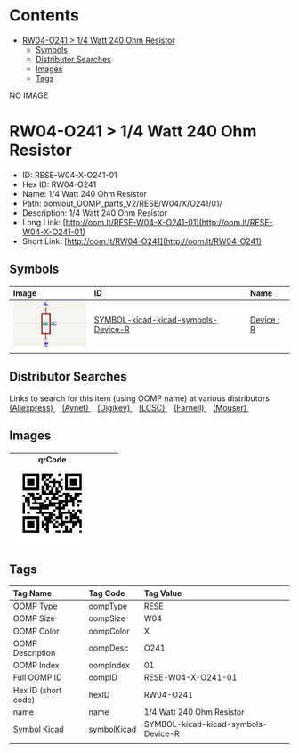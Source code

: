 



Contents
========

* [RW04-O241 > 1/4 Watt 240 Ohm Resistor](#rw04-o241--14-watt-240-ohm-resistor)
	* [Symbols](#symbols)
	* [Distributor Searches](#distributor-searches)
	* [Images](#images)
	* [Tags](#tags)
  
NO IMAGE  
# RW04-O241 > 1/4 Watt 240 Ohm Resistor

- ID: RESE-W04-X-O241-01
- Hex ID: RW04-O241
- Name: 1/4 Watt 240 Ohm Resistor
- Path: oomlout_OOMP_parts_V2/RESE/W04/X/O241/01/
- Description: 1/4 Watt 240 Ohm Resistor
- Long Link: [http://oom.lt/RESE-W04-X-O241-01](http://oom.lt/RESE-W04-X-O241-01)
- Short Link: [http://oom.lt/RW04-O241](http://oom.lt/RW04-O241)

## Symbols
  

|Image|ID|Name|
| :--- | :--- | :--- |
|[![](https://raw.githubusercontent.com/oomlout/oomlout_OOMP_eda_V2/main/SYMBOL/kicad/kicad-symbols/Device/R/image_140.png)](https://github.com/oomlout/oomlout_OOMP_eda_V2/tree/main/SYMBOL/kicad/kicad-symbols/Device/R/)|[SYMBOL-kicad-kicad-symbols-Device-R](https://github.com/oomlout/oomlout_OOMP_eda_V2/tree/main/SYMBOL/kicad/kicad-symbols/Device/R/)|[Device : R](https://github.com/oomlout/oomlout_OOMP_eda_V2/tree/main/SYMBOL/kicad/kicad-symbols/Device/R/)|
||||

## Distributor Searches
  
Links to search for this item (using OOMP name) at various distributors  
[(Aliexpress) ](https://www.aliexpress.com/wholesale?SearchText=1/4+Watt+240+Ohm+Resistor)&nbsp;&nbsp;&nbsp;[(Avnet) ](https://www.avnet.com/shop/us/search/1/4+Watt+240+Ohm+Resistor)&nbsp;&nbsp;&nbsp;[(Digikey) ](https://www.digikey.co.uk/en/products/result?s=1/4+Watt+240+Ohm+Resistor)&nbsp;&nbsp;&nbsp;[(LCSC) ](https://www.lcsc.com/search?q=1/4+Watt+240+Ohm+Resistor)&nbsp;&nbsp;&nbsp;[(Farnell) ](https://uk.farnell.com/search?st=1/4+Watt+240+Ohm+Resistor)&nbsp;&nbsp;&nbsp;[(Mouser) ](https://www.mouser.com/c/?q=1/4+Watt+240+Ohm+Resistor)&nbsp;&nbsp;&nbsp;
## Images
  

|qrCode<br>[![](https://raw.githubusercontent.com/oomlout/oomlout_OOMP_parts_V2/main/RESE/W04/X/O241/01/qrCode_140.png)](https://github.com/oomlout/oomlout_OOMP_parts_V2/tree/main/RESE/W04/X/O241/01/qrCode.png)||||
| :---: | :---: | :---: | :---: |

## Tags
  

|Tag Name|Tag Code|Tag Value|
| :--- | :--- | :--- |
|OOMP Type|oompType|RESE|
|OOMP Size|oompSize|W04|
|OOMP Color|oompColor|X|
|OOMP Description|oompDesc|O241|
|OOMP Index|oompIndex|01|
|Full OOMP ID|oompID|RESE-W04-X-O241-01|
|Hex ID (short code)|hexID|RW04-O241|
|name|name|1/4 Watt 240 Ohm Resistor|
|Symbol Kicad|symbolKicad|SYMBOL-kicad-kicad-symbols-Device-R|
||||
